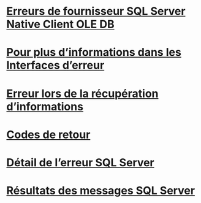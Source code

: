 
# [Erreurs de fournisseur SQL Server Native Client OLE DB](errors.md)

# [Pour plus d’informations dans les Interfaces d’erreur](information-in-error-interfaces.md)
# [Erreur lors de la récupération d’informations](retrieving-error-information.md)
# [Codes de retour](return-codes.md)
# [Détail de l’erreur SQL Server](sql-server-error-detail.md)
# [Résultats des messages SQL Server](sql-server-message-results.md)
